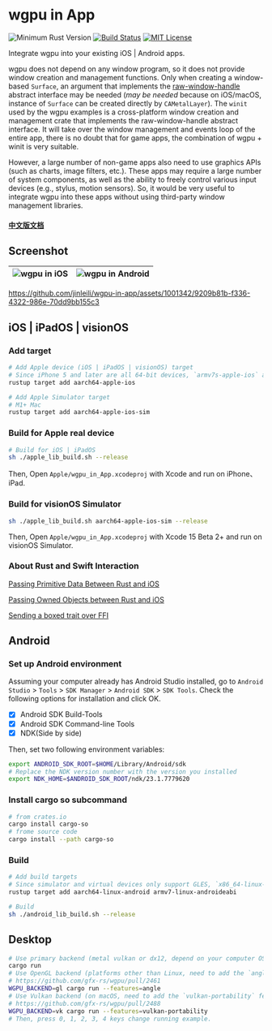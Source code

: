 # wgpu in App

![Minimum Rust Version](https://img.shields.io/badge/min%20rust-1.76-green.svg)
[![Build Status](https://github.com/jinleili/wgpu-in-app/workflows/CI/badge.svg?branch=master)](https://github.com/jinleili/wgpu-in-app/actions)
[![MIT License](https://img.shields.io/badge/license-MIT-blue.svg)](https://github.com/jinleili/wgpu-in-app/blob/master/LICENSE.MIT)

Integrate wgpu into your existing iOS | Android apps.

wgpu does not depend on any window program, so it does not provide window creation and management functions. Only when creating a window-based `Surface`, an argument that implements the [raw-window-handle](https://github.com/rust-windowing/raw-window-handle) abstract interface may be needed (_may be needed_ because on iOS/macOS, instance of `Surface` can be created directly by `CAMetalLayer`). The `winit` used by the wgpu examples is a cross-platform window creation and management crate that implements the raw-window-handle abstract interface. It will take over the window management and events loop of the entire app, there is no doubt that for game apps, the combination of wgpu + winit is very suitable.

However, a large number of non-game apps also need to use graphics APIs (such as charts, image filters, etc.). These apps may require a large number of system components, as well as the ability to freely control various input devices (e.g., stylus, motion sensors). So, it would be very useful to integrate wgpu into these apps without using third-party window management libraries.

#### [中文版文档](https://jinleili.github.io/learn-wgpu-zh/integration-and-debugging/)

## Screenshot

| ![wgpu in iOS](screenshot/on_ios.png) | ![wgpu in Android](screenshot/on_android.png) |
| ------------------------------------- | --------------------------------------------- |

https://github.com/jinleili/wgpu-in-app/assets/1001342/9209b81b-f336-4322-986e-70dd9bb155c3

## **iOS | iPadOS | visionOS**

### Add target

```sh
# Add Apple device (iOS | iPadOS | visionOS) target
# Since iPhone 5 and later are all 64-bit devices, `armv7s-apple-ios` and `armv7-apple-ios` are not required.
rustup target add aarch64-apple-ios

# Add Apple Simulator target
# M1+ Mac
rustup target add aarch64-apple-ios-sim
```

### Build for Apple real device

```sh
# Build for iOS | iPadOS
sh ./apple_lib_build.sh --release
```

Then, Open `Apple/wgpu_in_App.xcodeproj` with Xcode and run on iPhone、iPad.

### Build for visionOS Simulator

```sh
sh ./apple_lib_build.sh aarch64-apple-ios-sim --release
```

Then, Open `Apple/wgpu_in_App.xcodeproj` with Xcode 15 Beta 2+ and run on visionOS Simulator.

### About Rust and Swift Interaction

[Passing Primitive Data Between Rust and iOS](https://bignerdranch.com/blog/building-an-ios-app-in-rust-part-2-passing-primitive-data-between-rust-and-ios/)

[Passing Owned Objects between Rust and iOS](https://bignerdranch.com/blog/building-an-ios-app-in-rust-part-3-passing-owned-objects-between-rust-and-ios/)

[Sending a boxed trait over FFI](https://users.rust-lang.org/t/sending-a-boxed-trait-over-ffi/21708)

## **Android**

### Set up Android environment

Assuming your computer already has Android Studio installed, go to `Android Studio` > `Tools` > `SDK Manager` > `Android SDK` > `SDK Tools`. Check the following options for installation and click OK.

- [x] Android SDK Build-Tools
- [x] Android SDK Command-line Tools
- [x] NDK(Side by side)

Then, set two following environment variables:

```sh
export ANDROID_SDK_ROOT=$HOME/Library/Android/sdk
# Replace the NDK version number with the version you installed
export NDK_HOME=$ANDROID_SDK_ROOT/ndk/23.1.7779620
```

### Install cargo so subcommand

```sh
# from crates.io
cargo install cargo-so
# frome source code
cargo install --path cargo-so
```

### Build

```sh
# Add build targets
# Since simulator and virtual devices only support GLES, `x86_64-linux-android` and `i686-linux-android` targets are not necessary
rustup target add aarch64-linux-android armv7-linux-androideabi

# Build
sh ./android_lib_build.sh --release
```

## **Desktop**

```sh
# Use primary backend (metal vulkan or dx12, depend on your computer OS).
cargo run
# Use OpenGL backend (platforms other than Linux, need to add the `angle` feature).
# https://github.com/gfx-rs/wgpu/pull/2461
WGPU_BACKEND=gl cargo run --features=angle
# Use Vulkan backend (on macOS, need to add the `vulkan-portability` feature)
# https://github.com/gfx-rs/wgpu/pull/2488
WGPU_BACKEND=vk cargo run --features=vulkan-portability
# Then, press 0, 1, 2, 3, 4 keys change running example.
```
